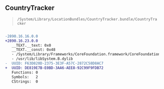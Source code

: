 ## CountryTracker

> `/System/Library/LocationBundles/CountryTracker.bundle/CountryTracker`

```diff

-2890.16.16.0.0
+2890.16.23.0.0
   __TEXT.__text: 0x0
   __TEXT.__const: 0x48
   - /System/Library/Frameworks/CoreFoundation.framework/CoreFoundation
   - /usr/lib/libSystem.B.dylib
-  UUID: F63D820D-2375-3E3F-A57C-2872C58D8AC7
+  UUID: DE819E7B-E0BD-3AA6-AEE8-92C99F9FDB72
   Functions: 0
   Symbols:   2
   CStrings:  0

```
